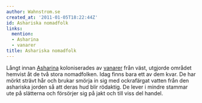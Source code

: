 ```yaml
---
author: Wahnstrom.se
created_at: '2011-01-05T18:22:44Z'
id: Ashariska nomadfolk
links:
  mention:
  - Asharina
  - vanarer
title: Ashariska nomadfolk
---
```


Långt innan [Asharina] koloniserades av [vanarer] från väst, utgjorde området hemvist åt de två
stora nomadfolken. Idag finns bara ett av dem kvar. De har mörkt strävt hår och brukar smörja in sig
med ockrafärgat vatten från den ashariska jorden så att deras hud blir rödaktig. De lever i mindre
stammar ute på slätterna och försörjer sig på jakt och till viss del handel.

  [Asharina]: Asharina
  [vanarer]: vanarer